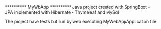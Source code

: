 ********** MyWbApp **********
Java project created with SpringBoot - JPA implemented with Hibernate - Thymeleaf
and MySql

The project have tests but run by web executing MyWebAppApplication file



